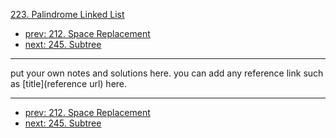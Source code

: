 [223. Palindrome Linked List](http://www.lintcode.com/problem/palindrome-linked-list)

- [prev: 212. Space Replacement](212-space-replacement.md)
- [next: 245. Subtree](245-subtree.md)

---

put your own notes and solutions here.
you can add any reference link such as [title](reference url) here.

---

- [prev: 212. Space Replacement](212-space-replacement.md)
- [next: 245. Subtree](245-subtree.md)
